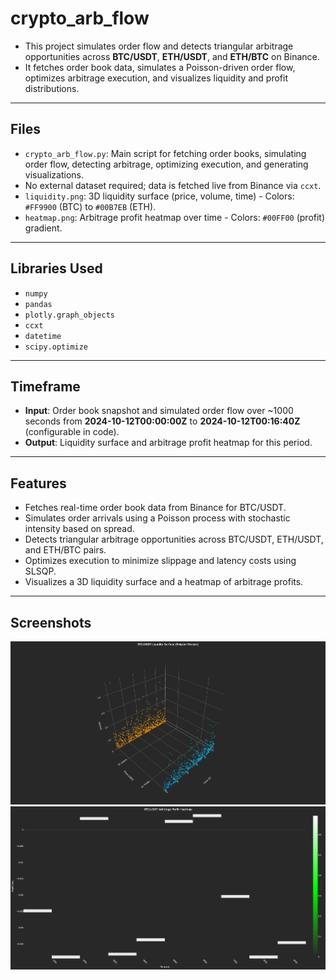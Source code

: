 # crypto_arb_flow

- This project simulates order flow and detects triangular arbitrage opportunities across **BTC/USDT**, **ETH/USDT**, and **ETH/BTC** on Binance.
- It fetches order book data, simulates a Poisson-driven order flow, optimizes arbitrage execution, and visualizes liquidity and profit distributions.

---

## Files
- `crypto_arb_flow.py`: Main script for fetching order books, simulating order flow, detecting arbitrage, optimizing execution, and generating visualizations.
- No external dataset required; data is fetched live from Binance via `ccxt`.
- `liquidity.png`: 3D liquidity surface (price, volume, time) - Colors: `#FF9900` (BTC) to `#00B7EB` (ETH).
- `heatmap.png`: Arbitrage profit heatmap over time - Colors: `#00FF00` (profit) gradient.

---

## Libraries Used
- `numpy`
- `pandas`
- `plotly.graph_objects`
- `ccxt`
- `datetime`
- `scipy.optimize`

---

## Timeframe
- **Input**: Order book snapshot and simulated order flow over ~1000 seconds from **2024-10-12T00:00:00Z** to **2024-10-12T00:16:40Z** (configurable in code).
- **Output**: Liquidity surface and arbitrage profit heatmap for this period.

---

## Features
- Fetches real-time order book data from Binance for BTC/USDT.
- Simulates order arrivals using a Poisson process with stochastic intensity based on spread.
- Detects triangular arbitrage opportunities across BTC/USDT, ETH/USDT, and ETH/BTC pairs.
- Optimizes execution to minimize slippage and latency costs using SLSQP.
- Visualizes a 3D liquidity surface and a heatmap of arbitrage profits.

---

## Screenshots

![Liquidity Surface](liquidity.png)
![Arbitrage Profit Heatmap](heatmap.png)
